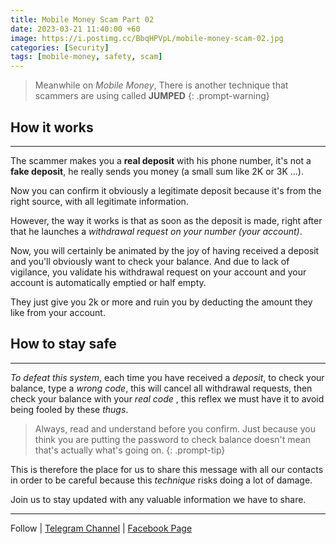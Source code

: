 ```yaml
---
title: Mobile Money Scam Part 02
date: 2023-03-21 11:40:00 +60
image: https://i.postimg.cc/BbqHPVpL/mobile-money-scam-02.jpg
categories: [Security]
tags: [mobile-money, safety, scam]
---
```


> Meanwhile on *Mobile Money*,
There is another technique that scammers are using called **JUMPED**
{: .prompt-warning}

## How it works

---

The scammer makes you a **real deposit** with his phone number, it's not a **fake deposit**, he really sends you money (a small sum like 2K or 3K ...). 

Now you can confirm it obviously a legitimate deposit because it's from the right source, with all legitimate information.

However, the way it works is that as soon as the deposit is made, right after that he launches a *withdrawal request on your number (your account)*.

Now, you will certainly be animated by the joy of having received a deposit and you'll obviously want to check your balance. And due to lack of vigilance, you validate his withdrawal request on your account and your account is automatically emptied or half empty.

They just give you 2k or more and ruin you by deducting the amount they like from your account.

## How to stay safe

---

*To defeat this system*, each time you have received a *deposit*, to check your balance, type a *wrong code*, this will cancel all withdrawal requests, then check your balance with your *real code* , this reflex we must have it to avoid being fooled by these *thugs*.

> Always, read and understand before you confirm. Just because you think you are putting the password to check balance doesn't mean that's actually what's going on.
{: .prompt-tip}

This is therefore the place for us to share this message with all our contacts in order to be careful because this *technique* risks doing a lot of damage.



Join us to stay updated with any valuable information we have to share.

---

Follow | [Telegram Channel](https://t.me/pcdrills/) | [Facebook Page](https://facebook.com/pcdrillsofficial/)